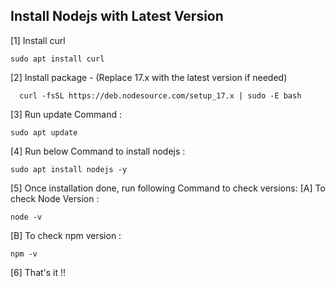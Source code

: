 ## Install Nodejs with Latest Version

[1] Install curl
   
    sudo apt install curl

[2] Install package - (Replace 17.x with the latest version if needed)
      
      curl -fsSL https://deb.nodesource.com/setup_17.x | sudo -E bash

[3] Run update Command : 
    
    sudo apt update

[4] Run below Command to install nodejs :

    sudo apt install nodejs -y

[5] Once installation done, run following Command to check versions:
    [A] To check Node Version :
    
    node -v
   
   [B] To check npm version :
   
    npm -v

[6] That's it !!
